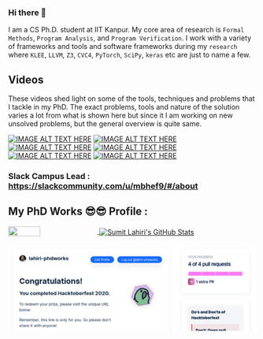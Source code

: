 ### Hi there 👋

I am a CS Ph.D. student at IIT Kanpur. My core area of research is `Formal Methods`, `Program Analysis`, and `Program Verification`. I work with a variety of frameworks and tools and software frameworks during my `research` where `KLEE`, `LLVM`, `Z3`, `CVC4`, `PyTorch`, `SciPy`, `keras` etc are just to name a few. 

## Videos

These videos shed light on some of the tools, techniques and problems that I tackle in my PhD. The exact problems, tools and nature of the solution varies a lot from what is shown here but since it I am working on new unsolved problems, but the general overview is quite same.

[![IMAGE ALT TEXT HERE](https://img.youtube.com/vi/-CTNS2D-kbY/1.jpg)](https://www.youtube.com/watch?v=-CTNS2D-kbY)
[![IMAGE ALT TEXT HERE](https://img.youtube.com/vi/QLIQpF9ENqk/3.jpg)](https://www.youtube.com/watch?v=QLIQpF9ENqk)
[![IMAGE ALT TEXT HERE](https://img.youtube.com/vi/PS-4yD5WgCQ/2.jpg)](https://www.youtube.com/watch?v=PS-4yD5WgCQ&list=PLBmY8PAxzwIEGtnJiucyGAnwWpxACE633)
[![IMAGE ALT TEXT HERE](https://img.youtube.com/vi/JhCsnws7vuw/3.jpg)](https://www.youtube.com/watch?v=JhCsnws7vuw)
[![IMAGE ALT TEXT HERE](https://img.youtube.com/vi/te2iYyZfckg/3.jpg)](https://www.youtube.com/watch?v=te2iYyZfckg)
[![IMAGE ALT TEXT HERE](https://img.youtube.com/vi/RxL_1AfV7N4/2.jpg)](https://www.youtube.com/watch?v=RxL_1AfV7N4)

### Slack Campus Lead : https://slackcommunity.com/u/mbhef9/#/about 

## My PhD Works 😎😎 Profile :

<a href="https://github.com/lahiri-phdworks/lahiri-phdworks/">
  <img align="center" height="35%" width="36%"  src="https://github-readme-stats.vercel.app/api/top-langs/?username=lahiri-phdworks&show_icons=true&theme=light&line_height=30" />
</a>
<a href="https://github.com/lahiri-phdworks/lahiri-phdworks/">
 <img align="center"  height="75%" width="60%" src="https://github-readme-stats.vercel.app/api?username=lahiri-phdworks&count_private=true&show_icons=true&theme=light&line_height=30" alt="Sumit Lahiri's GitHub Stats"/>
  </a>
  
![HBFR](https://raw.githubusercontent.com/lahiri-phdworks/lahiri-phdworks/master/hacktoberfest_1.png)
